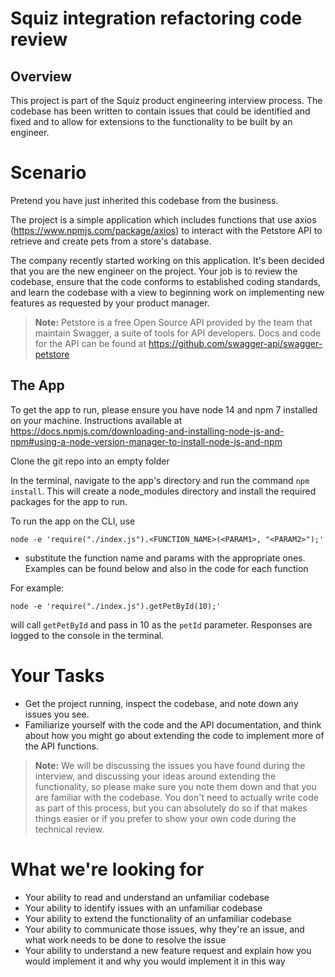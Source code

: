 # Squiz integration refactoring code review

## Overview
This project is part of the Squiz product engineering interview process. The codebase has been written to contain issues that could be identified and fixed and to allow for extensions to the functionality to be built by an engineer.

# Scenario
Pretend you have just inherited this codebase from the business.

The project is a simple application which includes functions that use axios (https://www.npmjs.com/package/axios) to interact with the Petstore API to retrieve and create pets from a store's database. 

The company recently started working on this application. It's been decided that you are the new engineer on the project. Your job is to review the codebase, ensure that the code conforms to established coding standards, and learn the codebase with a view to beginning work on implementing new features as requested by your product manager.

> **Note:** Petstore is a free Open Source API provided by the team that maintain Swagger, a suite of tools for API developers. Docs and code for the API can be found at https://github.com/swagger-api/swagger-petstore  


## The App
To get the app to run, please ensure you have node 14 and npm 7 installed on your machine. Instructions available at https://docs.npmjs.com/downloading-and-installing-node-js-and-npm#using-a-node-version-manager-to-install-node-js-and-npm

Clone the git repo into an empty folder

In the terminal, navigate to the app's directory and run the command `npm install`. This will create a node_modules directory and install the required packages for the app to run.

To run the app on the CLI, use 

`node -e 'require("./index.js").<FUNCTION_NAME>(<PARAM1>, "<PARAM2>");'`
 - substitute the function name and params with the appropriate ones. Examples can be found below and also in the code for each function

For example: 

`node -e 'require("./index.js").getPetById(10);'`
 
will call `getPetById` and pass in 10 as the `petId` parameter. 
Responses are logged to the console in the terminal.

# Your Tasks
- Get the project running, inspect the codebase, and note down any issues you see.
- Familiarize yourself with the code and the API documentation, and think about how you might go about extending the code to implement more of the API functions.

> **Note:** We will be discussing the issues you have found during the interview, and discussing your ideas around extending the functionality, so please make sure you note them down and that you are familiar with the codebase. You don't need to actually write code as part of this process, but you can absolutely do so if that makes things easier or if you prefer to show your own code during the technical review.

# What we're looking for
- Your ability to read and understand an unfamiliar codebase
- Your ability to identify issues with an unfamiliar codebase
- Your ability to extend the functionality of an unfamiliar codebase
- Your ability to communicate those issues, why they're an issue, and what work needs to be done to resolve the issue
- Your ability to understand a new feature request and explain how you would implement it and why you would implement it in this way